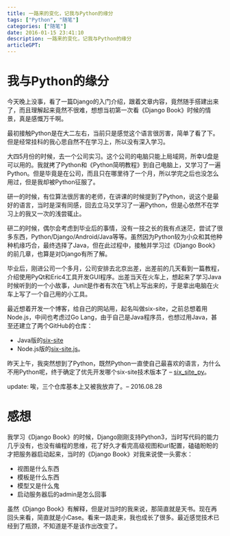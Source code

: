 ```yaml
---
title: 一路来的变化，记我与Python的缘分
tags: ["Python", "随笔"]
categories: ["随笔"]
date: 2016-01-15 23:41:10
description: 一路来的变化，记我与Python的缘分
articleGPT: 
---
```


# 我与Python的缘分

今天晚上没事，看了一篇Django的入门介绍，跟着文章内容，竟然随手搭建出来了，而且理解起来竟然不很难，想想当初第一次看《Django
Book》时候的情景，真是感慨万千啊。

最初接触Python是在大二左右，当前只是感觉这个语言很厉害，简单了看了下。但是经常挂科的我心思自然不在学习上，所以没有深入学习。

大四5月份的时候，去一个公司实习。这个公司的电脑只能上局域网，所幸U盘是可以用的。我就拷了Python和《Python简明教程》到自己电脑上，又学习了一遍Python。但是毕竟是在公司，而且只在哪里待了一个月，所以学完之后也没怎么用过，但是我却被Python征服了。

研一的时候，有位算法很厉害的老师，在讲课的时候提到了Python，说这个是最好的语言，当时是深有同感，回去立马又学习了一遍Python，但是心依然不在学习上的我又一次的浅尝辄止。

研二的时候，偶尔会考虑到毕业后的事情，没有一技之长的我有点迷茫，尝试了很多东西，Python/Django/Android/Java等等。虽然因为Python较为小众和其他种种机缘巧合，最终选择了Java，但在此过程中，接触并学习过《Django
Book》的前几章，也算是对Django有所了解。

毕业后，刚进公司一个多月，公司安排去北京出差，出差前的几天看到一篇教程，介绍使用PyQt和Eric4工具开发GUI程序。出差当天在火车上，想起来了学习Java时候听到的一个小故事，Junit是作者有次在飞机上写出来的，于是拿出电脑在火车上写了一个自己用的小工具。

最近想着开发一个博客，给自己的网站用，起名叫做six-site，之前总想着用Node.js，中间也考虑过Go
Lang，由于自己是Java程序员，也想过用Java，甚至还建立了两个GitHub的仓库：

  * Java版的[six-site](https://github.com/nianqinianyi/six-site)
  * Node.js版的[six-site.js](https://github.com/nianqinianyi/six-site.js)。

昨天上午，我突然想到了Python，既然Python一直使自己最喜欢的语言，为什么不用Python呢，终于确定了优先开发哪个six-site技术版本了 –
[six_site_py](https://github.com/nianqinianyi/six_site_py)。

update: 唉，三个仓库基本上又被我放弃了。– 2016.08.28

# 感想

我学习《Django Book》的时候，Django刚刚支持Python3，当时写代码的能力几乎没有，也没有编程的思维，花了好久才看完高级视图和url配置，磕磕盼盼的才把服务器启动起来，当时的《Django Book》对我来说使一头雾水：

  * 视图是什么东西
  * 模板是什么东西
  * 模型又是什么鬼
  * 启动服务器后的admin是怎么回事

虽然《Django Book》有解释，但是对当时的我来说，那简直就是天书。现在再回头来看，简直就是小Case。看来一路走来，我也成长了很多。最近感觉技术已经到了瓶颈，不知道是不是该作出改变了。

